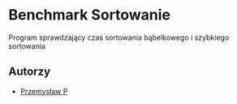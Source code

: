 # Benchmark Sortowanie

Program sprawdzający czas sortowania bąbelkowego i szybkiego sortowania

## Autorzy

- [Przemysław P](https://github.com/Matetorture)
